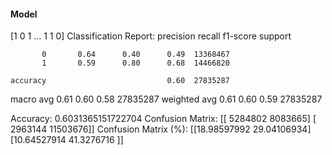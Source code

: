 #### Model
[1 0 1 ... 1 1 0]
Classification Report:
              precision    recall  f1-score   support

           0       0.64      0.40      0.49  13368467
           1       0.59      0.80      0.68  14466820

    accuracy                           0.60  27835287
   macro avg       0.61      0.60      0.58  27835287
weighted avg       0.61      0.60      0.59  27835287

Accuracy: 0.6031365151722704
Confusion Matrix:
[[ 5284802  8083665]
 [ 2963144 11503676]]
Confusion Matrix (%):
[[18.98597992 29.04106934]
 [10.64527914 41.3276716 ]]
